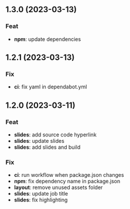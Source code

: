## 1.3.0 (2023-03-13)

### Feat

- **npm**: update dependencies

## 1.2.1 (2023-03-13)

### Fix

- **ci**: fix yaml in dependabot.yml

## 1.2.0 (2023-03-11)

### Feat

- **slides**: add source code hyperlink
- **slides**: update slides
- **slides**: add slides and build

### Fix

- **ci**: run workflow when package.json changes
- **npm**: fix dependency name in package.json
- **layout**: remove unused assets folder
- **slides**: update job title
- **slides**: fix highlighting
